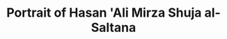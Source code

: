 ---
pid: '10'
iiif_image: '10'
artist: Unknown
location: Iran
title: Portrait of Hasan 'Ali Mirza Shuja al-Saltana
_date: 1800 - 1850
object_type: portrait
current_location: The Museum of Islamic Art, Qatar
wiki_link: https://commons.wikimedia.org/wiki/File:Unknown,_Iran,_early_19th_Century_-_Portrait_of_Hasan_%27Ali_Mirza_Shuja_al-Saltana_-_Google_Art_Project.jpg
permalink: /objects/10/
layout: iiif-image-page
---